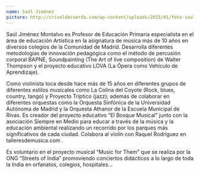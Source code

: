 ```yaml
---
name: Saúl Jiménez
picture: http://crisoldecuerda.com/wp-content/uploads/2015/01/foto-saul-Jimenez.jpg
---
```


Saúl Jiménez Montalvo es Profesor de Educación Primaria especialista en el área de educación Artística en la asignatura de música más de 10 años en diversos colegios de la Comunidad de Madrid. Desarrolla diferentes metodologías de innovación pedagógica como el método de percusión corporal BAPNE, Soundpainting (The Art of live composition) de Walter Thompson y el proyecto educativo LOVA (La Ópera como Vehículo de Aprendizaje).

Como violinista toca desde hace más de 15 años en diferentes grupos de diferentes estilos musicales como La Colina del Coyote (Rock, blues, country, tango) y Proyecto Tríptico (jazz); además de colaborar en diferentes orquestas como la Orquesta Sinfónica de la Universidad Autónoma de Madrid y la Orquesta Athanor de la Escuela Municipal de Rivas. Es creador del proyecto educativo “El Bosque Musical” junto con la asociación Siempre en Medio para educar a través de la música y la educación ambiental realizando un recorrido por los parques más significativos de cada ciudad. Colabora al violín con Raquel Rodríguez en talleresdemusica.com .

Es voluntario en el proyecto musical “Music for Them” que se realiza por la ONG “Streets of India” promoviendo conciertos didácticos a lo largo de toda la India en orfanatos, colegios, hospitales…
